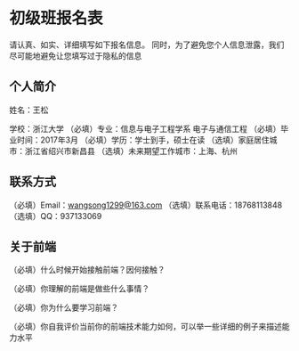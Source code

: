 # 初级班报名表

请认真、如实、详细填写如下报名信息。
同时，为了避免您个人信息泄露，我们尽可能地避免让您填写过于隐私的信息

## 个人简介

  姓名：王松
  
  学校：浙江大学
（必填）专业：信息与电子工程学系 电子与通信工程
（必填）毕业时间：2017年3月
（必填）学历：学士到手，硕士在读
（选填）家庭居住城市：浙江省绍兴市新昌县
（选填）未来期望工作城市：上海、杭州

## 联系方式

（必填）Email：wangsong1299@163.com
（选填）联系电话：18768113848
（选填）QQ：937133069

## 关于前端

（必填）什么时候开始接触前端？因何接触？

（必填）你理解的前端是做些什么事情？

（必填）你为什么要学习前端？

（必填）你自我评价当前你的前端技术能力如何，可以举一些详细的例子来描述能力水平
